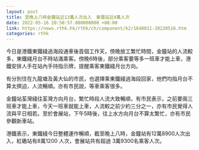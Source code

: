 ```yaml
---
layout: post
title: 至晚上八時金鐘站近13萬人次出入　會展站近4萬人次
date: 2022-05-16 20:50:57.000000000 +08:00
link: https://news.rthk.hk/rthk/ch/component/k2/1648811-20220516.htm
categories: rthk
---
```


今日是港鐵東鐵綫過海段通車後首個工作天，傍晚放工繁忙時間，金鐘站的人流較多，東鐵綫月台不時站滿乘客。傍晚6時後，部分乘客要等多一班車才能上車，港鐵安排人手在站內手持指示牌，提醒乘客東鐵綫月台方向。

有分別住在九龍塘及黃大仙的巿民，也選擇乘東鐵綫過海段回家，他們均指月台不算太擠迫，人流暢順。亦有巿民說，等車乘客很多。

金鐘站荃灣綫往荃灣方向月台，繁忙時段人流大致暢順，有巿民表示，之前要兩三班車才能上車，今天一班車就能上車，人流較之前少約三分之一，亦有巿民覺得人流與平日相若。至於會展站，下午5時後，往上水方向月台不算太繁忙，亦有巿民參觀新車站。

港鐵表示，東鐵綫今日整體運作暢順，截至晚上八時，金鐘站有12萬8900人次出入，紅磡站有8萬1200 人次，會展站共有超過 3萬9300名乘客人次。
